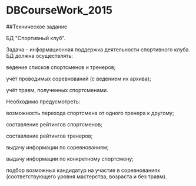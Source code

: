 DBCourseWork_2015
=================

##Техническое задание

БД "Спортивный клуб".

Задача – информационная поддержка деятельности спортивного клуба. БД должна осуществлять:

ведение списков спортсменов и тренеров;

учёт проводимых соревнований (с ведением их архива);

учёт травм, полученных спортсменами.

Необходимо предусмотреть:

возможность перехода спортсмена от одного тренера к другому;

составление рейтингов спортсменов;

составление рейтингов тренеров;

выдачу информации по соревнованиям;

выдачу информации по конкретному спортсмену;

подбор возможных кандидатур на участие в соревнованиях (соответствующего уровня мастерства, возраста и без травм).
